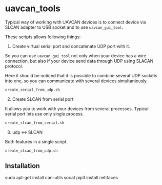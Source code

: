# uavcan_tools

Typical way of working with UAVCAN devices is to connect device via SLCAN adapter to USB socket and to use `uavcan_gui_tool`.

These scripts allows following things:

1. Create virtual serial port and concatenate UDP port with it.

So you can use `uavcan_gui_tool` not only when your device has a wire connection, but also if your device send data through UDP using SLACAN protocol.

Here it should be noticed that it is possible to combine several UDP sockets into one, so you can communicate with several devices simultaniously. 

```bash
create_serial_from_udp.sh
```

2. Create SLCAN from serial port

It allows you to work with your devices from several processes. Typical serial port lets use only single process.

```bash
create_slcan_from_serial.sh
```

3. udp <-> SLCAN

Both features in a single script.

```bash
create_slcan_from_udp.sh
```

## Installation

sudo apt-get install can-utils socat
pip3 install netifaces
